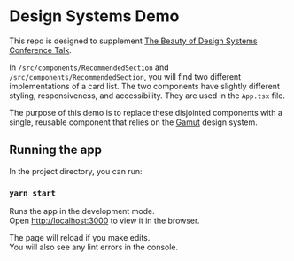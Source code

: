 # Design Systems Demo

This repo is designed to supplement [The Beauty of Design Systems Conference Talk](https://docs.google.com/presentation/d/1W6oxMmlWcpyLE1zZOY47DL2kcZkHF9wDBfsvkzO3jog/edit?usp=sharing).

In `/src/components/RecommendedSection` and `/src/components/RecommendedSection`, you will find two different implementations of a card list. The two components have slightly different styling, responsiveness, and accessibility. They are used in the `App.tsx` file.

The purpose of this demo is to replace these disjointed components with a single, reusable component that relies on the [Gamut](https://gamut.codecademy.com/) design system.

## Running the app

In the project directory, you can run:

### `yarn start`

Runs the app in the development mode.\
Open [http://localhost:3000](http://localhost:3000) to view it in the browser.

The page will reload if you make edits.\
You will also see any lint errors in the console.
